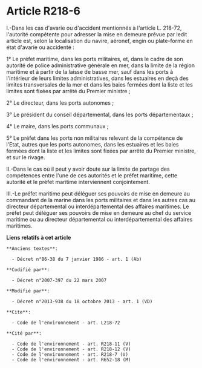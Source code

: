 # Article R218-6

I.-Dans les cas d'avarie ou d'accident mentionnés à l'article L. 218-72, l'autorité compétente pour adresser la mise en
demeure prévue par ledit article est, selon la localisation du navire, aéronef, engin ou plate-forme en état d'avarie ou
accidenté : 

1° Le préfet maritime, dans les ports militaires, et, dans le cadre de son autorité de police administrative générale en mer,
dans la limite de la région maritime et à partir de la laisse de basse mer, sauf dans les ports à l'intérieur de leurs
limites administratives, dans les estuaires en deçà des limites transversales de la mer et dans les baies fermées dont la
liste et les limites sont fixées par arrêté du Premier ministre ; 

2° Le directeur, dans les ports autonomes ; 

3° Le président du conseil départemental, dans les ports départementaux ; 

4° Le maire, dans les ports communaux ; 

5° Le préfet dans les ports non militaires relevant de la compétence de l'Etat, autres que les ports autonomes, dans les
estuaires et les baies fermées dont la liste et les limites sont fixées par arrêté du Premier ministre, et sur le rivage. 

II.-Dans le cas où il peut y avoir doute sur la limite de partage des compétences entre l'une de ces autorités et le préfet
maritime, cette autorité et le préfet maritime interviennent conjointement. 

III.-Le préfet maritime peut déléguer ses pouvoirs de mise en demeure au commandant de la marine dans les ports militaires et
dans les autres cas au directeur départemental ou interdépartemental des affaires maritimes. Le préfet peut déléguer ses
pouvoirs de mise en demeure au chef du service maritime ou au directeur départemental ou interdépartemental des affaires
maritimes.

**Liens relatifs à cet article**

	**Anciens textes**:

	  - Décret n°86-38 du 7 janvier 1986 - art. 1 (Ab)

	**Codifié par**:

	  - Décret n°2007-397 du 22 mars 2007

	**Modifié par**:

	  - Décret n°2013-938 du 18 octobre 2013 - art. 1 (VD)

	**Cite**:

	  - Code de l'environnement - art. L218-72

	**Cité par**:

	  - Code de l'environnement - art. R218-11 (V)
	  - Code de l'environnement - art. R218-12 (V)
	  - Code de l'environnement - art. R218-7 (V)
	  - Code de l'environnement - art. R652-18 (M)
